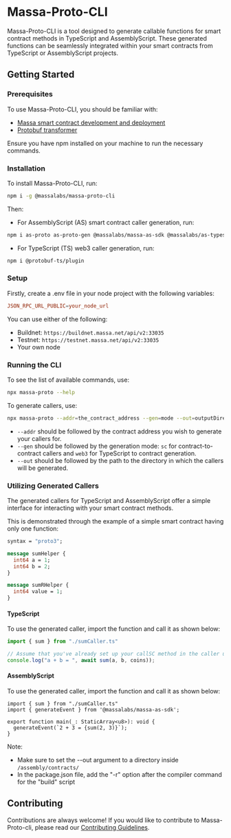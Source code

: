 # Massa-Proto-CLI

Massa-Proto-CLI is a tool designed to generate callable functions for smart contract methods in TypeScript and AssemblyScript.
These generated functions can be seamlessly integrated within your smart contracts from TypeScript or AssemblyScript projects.

## Getting Started

### Prerequisites
<!-- You should add that people should be familirized with:

- massa smart contract dev and deployment
- Protobuf transformer -->
To use Massa-Proto-CLI, you should be familiar with:
- [Massa smart contract development and deployment](https://docs.massa.net/en/latest/web3-dev/smart-contracts.html)
- [Protobuf transformer](https://protobuf.dev/)

Ensure you have npm installed on your machine to run the necessary commands.

### Installation

To install Massa-Proto-CLI, run:

```bash
npm i -g @massalabs/massa-proto-cli
```
Then: 

- For AssemblyScript (AS) smart contract caller generation, run:

```bash
npm i as-proto as-proto-gen @massalabs/massa-as-sdk @massalabs/as-types @massalabs/as-transformer
```

- For TypeScript (TS) web3 caller generation, run:

```bash
npm i @protobuf-ts/plugin
```

### Setup
Firstly, create a .env file in your node project with the following variables:

```toml
JSON_RPC_URL_PUBLIC=your_node_url
```
You can use either of the following:

- Buildnet: `https://buildnet.massa.net/api/v2:33035`
- Testnet: `https://testnet.massa.net/api/v2:33035`
- Your own node

### Running the CLI
To see the list of available commands, use:

```bash
npx massa-proto --help
```

To generate callers, use:

```bash
npx massa-proto --addr=the_contract_address --gen=mode --out=outputDirectory
```

- `--addr` should be followed by the contract address you wish to generate your callers for.
- `--gen` should be followed by the generation mode: `sc` for contract-to-contract callers and `web3` for TypeScript to contract generation.
- `--out` should be followed by the path to the directory in which the callers will be generated.

### Utilizing Generated Callers
The generated callers for TypeScript and AssemblyScript offer a simple interface for interacting with your smart contract methods.

This is demonstrated through the example of a simple smart contract having only one function:

```protobuf
syntax = "proto3";

message sumHelper {
  int64 a = 1;
  int64 b = 2;
}

message sumRHelper {
  int64 value = 1;
}

```

#### TypeScript
To use the generated caller, import the function and call it as shown below:

```typescript
import { sum } from "./sumCaller.ts"

// Assume that you've already set up your callSC method in the caller using massa-web3 or the wallet-provider
console.log("a + b = ", await sum(a, b, coins));
```

#### AssemblyScript

To use the generated caller, import the function and call it as shown below:

```assemblyscript
import { sum } from "./sumCaller.ts"
import { generateEvent } from '@massalabs/massa-as-sdk';

export function main(_: StaticArray<u8>): void {
  generateEvent(`2 + 3 = {sum(2, 3)}`);
}
```

Note:
- Make sure to set the --out argument to a directory inside `/assembly/contracts/`
- In the package.json file, add the "-r" option after the compiler command for the "build" script 

## Contributing
Contributions are always welcome! If you would like to contribute to Massa-Proto-cli, please read our [Contributing Guidelines](https://github.com/massalabs/massa-sc-toolkit/blob/main/CONTRIBUTING.md).